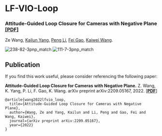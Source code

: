 # LF-VIO-Loop


### Attitude-Guided Loop Closure for Cameras with Negative Plane [[PDF]](https://arxiv.org/pdf/2209.05167.pdf)

Ze Wang, [Kailun Yang](https://yangkailun.com/), [Peng Li](https://person.zju.edu.cn/en/lipeng), [Fei Gao](http://zju-fast.com/fei-gao/), [Kaiwei Wang](http://wangkaiwei.org/indexeg.html).


![238-82-3pnp_match](https://user-images.githubusercontent.com/36565779/189642827-207f9038-da0e-4b29-8e84-88f508931eba.jpg)
![111-7-3pnp_match](https://user-images.githubusercontent.com/36565779/189642814-6fd627bb-58fc-4485-883f-387a5509cdba.jpg)

## Publication
If you find this work useful, please consider referencing the following paper:

**Attitude-Guided Loop Closure for Cameras with Negative Plane.**
Z. Wang, K. Yang, P. Li, F. Gao, K. Wang.
arXiv preprint arXiv:2209.05167, 2022.
[[**PDF**](https://arxiv.org/pdf/2209.05167.pdf)]

```
@article{wang2022lfvio_loop,
  title={Attitude-Guided Loop Closure for Cameras with Negative Plane},
  author={Wang, Ze and Yang, Kailun and Li, Peng and Gao, Fei and Wang, Kaiwei},
  journal={arXiv preprint arXiv:2209.05167},
  year={2022}
}
```
